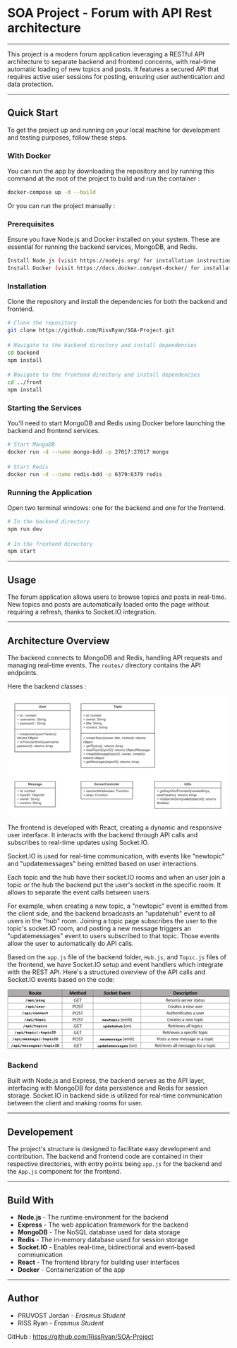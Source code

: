 # SOA Project - Forum with API Rest architecture
---

This project is a modern forum application leveraging a RESTful API architecture to separate backend and frontend concerns, with real-time automatic loading of new topics and posts. It features a secured API that requires active user sessions for posting, ensuring user authentication and data protection.

---
## Quick Start

To get the project up and running on your local machine for development and testing purposes, follow these steps.

### With Docker

You can run the app by downloading the repository and by running this command at the root of the project to build and run the container :  

```bash
docker-compose up -d --build
```

Or you can run the project manually :

### Prerequisites

Ensure you have Node.js and Docker installed on your system. These are essential for running the backend services, MongoDB, and Redis.

```bash
Install Node.js (visit https://nodejs.org/ for installation instructions)
Install Docker (visit https://docs.docker.com/get-docker/ for installation instructions)
```

### Installation

Clone the repository and install the dependencies for both the backend and frontend.

```bash
# Clone the repository
git clone https://github.com/RissRyan/SOA-Project.git

# Navigate to the backend directory and install dependencies
cd backend
npm install

# Navigate to the frontend directory and install dependencies
cd ../front
npm install
```

### Starting the Services

You'll need to start MongoDB and Redis using Docker before launching the backend and frontend services.

```bash
# Start MongoDB
docker run -d --name mongo-bdd -p 27017:27017 mongo

# Start Redis
docker run -d --name redis-bdd -p 6379:6379 redis
```

### Running the Application

Open two terminal windows: one for the backend and one for the frontend.

```bash
# In the backend directory
npm run dev

# In the frontend directory
npm start
```

---
## Usage

The forum application allows users to browse topics and posts in real-time. New topics and posts are automatically loaded onto the page without requiring a refresh, thanks to Socket.IO integration.

---

## Architecture Overview

The backend connects to MongoDB and Redis, handling API requests and managing real-time events. The `routes/` directory contains the API endpoints.

Here the backend classes :

![Table of classes](readme_assets/classes.png "Classes")

The frontend is developed with React, creating a dynamic and responsive user interface. It interacts with the backend through API calls and subscribes to real-time updates using Socket.IO.

Socket.IO is used for real-time communication, with events like "newtopic" and "updatemessages" being emitted based on user interactions.

Each topic and the hub have their socket.IO rooms and when an user join a topic or the hub the backend put the user's socket in the specific room.
It allows to separate the event calls between users.

For example, when creating a new topic, a "newtopic" event is emitted from the client side, and the backend broadcasts an "updatehub" event to all users in the "hub" room. Joining a topic page subscribes the user to the topic's socket.IO room, and posting a new message triggers an "updatemessages" event to users subscribed to that topic. Those events allow the user to automatically do API calls.

Based on the `app.js` file of the backend folder, `Hub.js`, and `Topic.js` files of the frontend, we have Socket.IO setup and event handlers which integrate with the REST API. Here's a structured overview of the API calls and Socket.IO events based on the code:

![Table of API Calls](readme_assets/tables_routes.png "API Calls")

### Backend

Built with Node.js and Express, the backend serves as the API layer, interfacing with MongoDB for data persistence and Redis for session storage. Socket.IO in backend side is utilized for real-time communication between the client and making rooms for user.

  

---
## Developement

The project's structure is designed to facilitate easy development and contribution. The backend and frontend code are contained in their respective directories, with entry points being `app.js` for the backend and the `App.js` component for the frontend.

---
## Build With

- **Node.js** - The runtime environment for the backend
- **Express** - The web application framework for the backend
- **MongoDB** - The NoSQL database used for data storage
- **Redis** - The in-memory database used for session storage
- **Socket.IO** - Enables real-time, bidirectional and event-based communication
- **React** - The frontend library for building user interfaces
- **Docker** - Containerization of the app

---
## Author

- PRUVOST Jordan - *Erasmus Student*
- RISS Ryan - *Erasmus Student*

GitHub : https://github.com/RissRyan/SOA-Project